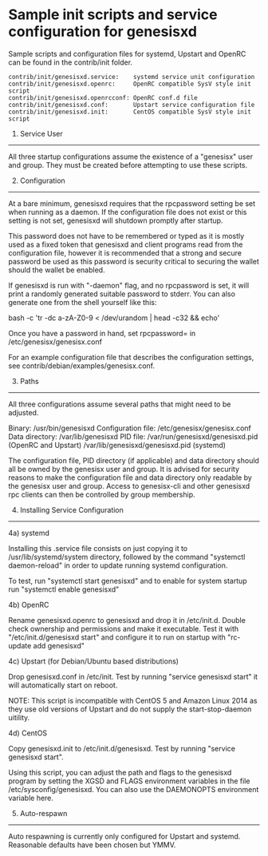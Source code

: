 Sample init scripts and service configuration for genesisxd
==========================================================

Sample scripts and configuration files for systemd, Upstart and OpenRC
can be found in the contrib/init folder.

    contrib/init/genesisxd.service:    systemd service unit configuration
    contrib/init/genesisxd.openrc:     OpenRC compatible SysV style init script
    contrib/init/genesisxd.openrcconf: OpenRC conf.d file
    contrib/init/genesisxd.conf:       Upstart service configuration file
    contrib/init/genesisxd.init:       CentOS compatible SysV style init script

1. Service User
---------------------------------

All three startup configurations assume the existence of a "genesisx" user
and group.  They must be created before attempting to use these scripts.

2. Configuration
---------------------------------

At a bare minimum, genesisxd requires that the rpcpassword setting be set
when running as a daemon.  If the configuration file does not exist or this
setting is not set, genesisxd will shutdown promptly after startup.

This password does not have to be remembered or typed as it is mostly used
as a fixed token that genesisxd and client programs read from the configuration
file, however it is recommended that a strong and secure password be used
as this password is security critical to securing the wallet should the
wallet be enabled.

If genesisxd is run with "-daemon" flag, and no rpcpassword is set, it will
print a randomly generated suitable password to stderr.  You can also
generate one from the shell yourself like this:

bash -c 'tr -dc a-zA-Z0-9 < /dev/urandom | head -c32 && echo'

Once you have a password in hand, set rpcpassword= in /etc/genesisx/genesisx.conf

For an example configuration file that describes the configuration settings,
see contrib/debian/examples/genesisx.conf.

3. Paths
---------------------------------

All three configurations assume several paths that might need to be adjusted.

Binary:              /usr/bin/genesisxd
Configuration file:  /etc/genesisx/genesisx.conf
Data directory:      /var/lib/genesisxd
PID file:            /var/run/genesisxd/genesisxd.pid (OpenRC and Upstart)
                     /var/lib/genesisxd/genesisxd.pid (systemd)

The configuration file, PID directory (if applicable) and data directory
should all be owned by the genesisx user and group.  It is advised for security
reasons to make the configuration file and data directory only readable by the
genesisx user and group.  Access to genesisx-cli and other genesisxd rpc clients
can then be controlled by group membership.

4. Installing Service Configuration
-----------------------------------

4a) systemd

Installing this .service file consists on just copying it to
/usr/lib/systemd/system directory, followed by the command
"systemctl daemon-reload" in order to update running systemd configuration.

To test, run "systemctl start genesisxd" and to enable for system startup run
"systemctl enable genesisxd"

4b) OpenRC

Rename genesisxd.openrc to genesisxd and drop it in /etc/init.d.  Double
check ownership and permissions and make it executable.  Test it with
"/etc/init.d/genesisxd start" and configure it to run on startup with
"rc-update add genesisxd"

4c) Upstart (for Debian/Ubuntu based distributions)

Drop genesisxd.conf in /etc/init.  Test by running "service genesisxd start"
it will automatically start on reboot.

NOTE: This script is incompatible with CentOS 5 and Amazon Linux 2014 as they
use old versions of Upstart and do not supply the start-stop-daemon uitility.

4d) CentOS

Copy genesisxd.init to /etc/init.d/genesisxd. Test by running "service genesisxd start".

Using this script, you can adjust the path and flags to the genesisxd program by
setting the XGSD and FLAGS environment variables in the file
/etc/sysconfig/genesisxd. You can also use the DAEMONOPTS environment variable here.

5. Auto-respawn
-----------------------------------

Auto respawning is currently only configured for Upstart and systemd.
Reasonable defaults have been chosen but YMMV.
